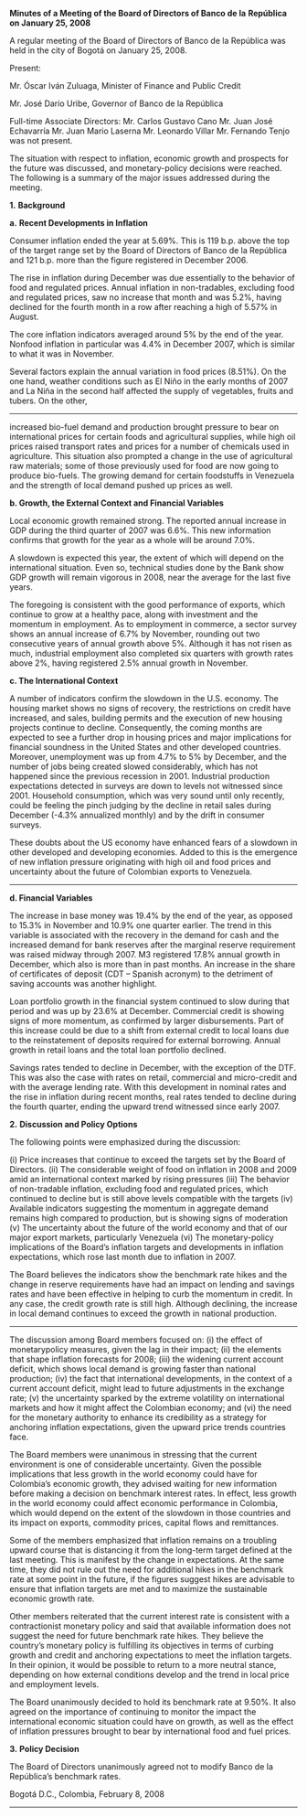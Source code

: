 **Minutes of a Meeting of the Board of Directors of Banco de la**
**República on January 25, 2008**

A regular meeting of the Board of Directors of Banco de la República was held in the
city of Bogotá on January 25, 2008.

Present:

Mr. Óscar Iván Zuluaga, Minister of Finance and Public Credit

Mr. José Darío Uribe, Governor of Banco de la República

Full-time Associate Directors:
Mr. Carlos Gustavo Cano
Mr. Juan José Echavarría
Mr. Juan Mario Laserna
Mr. Leonardo Villar
Mr. Fernando Tenjo was not present.

The situation with respect to inflation, economic growth and prospects for the future
was discussed, and monetary-policy decisions were reached. The following is a
summary of the major issues addressed during the meeting.

**1.** **Background**

**a.** **Recent Developments in Inflation**

Consumer inflation ended the year at 5.69%. This is 119 b.p. above the top of
the target range set by the Board of Directors of Banco de la República and 121 b.p.
more than the figure registered in December 2006.

The rise in inflation during December was due essentially to the behavior of
food and regulated prices. Annual inflation in non-tradables, excluding food and
regulated prices, saw no increase that month and was 5.2%, having declined for the
fourth month in a row after reaching a high of 5.57% in August.

The core inflation indicators averaged around 5% by the end of the year. Nonfood inflation in particular was 4.4% in December 2007, which is similar to what it was
in November.

Several factors explain the annual variation in food prices (8.51%). On the one
hand, weather conditions such as El Niño in the early months of 2007 and La Niña in
the second half affected the supply of vegetables, fruits and tubers. On the other,


-----

increased bio-fuel demand and production brought pressure to bear on international
prices for certain foods and agricultural supplies, while high oil prices raised transport
rates and prices for a number of chemicals used in agriculture. This situation also
prompted a change in the use of agricultural raw materials; some of those previously
used for food are now going to produce bio-fuels. The growing demand for certain
foodstuffs in Venezuela and the strength of local demand pushed up prices as well.

**b. Growth, the External Context and Financial Variables**

Local economic growth remained strong. The reported annual increase in GDP
during the third quarter of 2007 was 6.6%. This new information confirms that growth
for the year as a whole will be around 7.0%.

A slowdown is expected this year, the extent of which will depend on the
international situation. Even so, technical studies done by the Bank show GDP growth
will remain vigorous in 2008, near the average for the last five years.

The foregoing is consistent with the good performance of exports, which continue to
grow at a healthy pace, along with investment and the momentum in employment. As to
employment in commerce, a sector survey shows an annual increase of 6.7% by
November, rounding out two consecutive years of annual growth above 5%. Although it
has not risen as much, industrial employment also completed six quarters with growth
rates above 2%, having registered 2.5% annual growth in November.

**c. The International Context**

A number of indicators confirm the slowdown in the U.S. economy. The housing
market shows no signs of recovery, the restrictions on credit have increased, and sales,
building permits and the execution of new housing projects continue to decline.
Consequently, the coming months are expected to see a further drop in housing prices
and major implications for financial soundness in the United States and other developed
countries. Moreover, unemployment was up from 4.7% to 5% by December, and the
number of jobs being created slowed considerably, which has not happened since the
previous recession in 2001. Industrial production expectations detected in surveys are
down to levels not witnessed since 2001. Household consumption, which was very
sound until only recently, could be feeling the pinch judging by the decline in retail
sales during December (-4.3% annualized monthly) and by the drift in consumer
surveys.

These doubts about the US economy have enhanced fears of a slowdown in
other developed and developing economies. Added to this is the emergence of new
inflation pressure originating with high oil and food prices and uncertainty about the
future of Colombian exports to Venezuela.


-----

**d. Financial Variables**

The increase in base money was 19.4% by the end of the year, as opposed to
15.3% in November and 10.9% one quarter earlier. The trend in this variable is
associated with the recovery in the demand for cash and the increased demand for bank
reserves after the marginal reserve requirement was raised midway through 2007. M3
registered 17.8% annual growth in December, which also is more than in past months.
An increase in the share of certificates of deposit (CDT – Spanish acronym) to the
detriment of saving accounts was another highlight.

Loan portfolio growth in the financial system continued to slow during that
period and was up by 23.6% at December. Commercial credit is showing signs of more
momentum, as confirmed by larger disbursements. Part of this increase could be due to
a shift from external credit to local loans due to the reinstatement of deposits required
for external borrowing.  Annual growth in retail loans and the total loan portfolio
declined.

Savings rates tended to decline in December, with the exception of the DTF.
This was also the case with rates on retail, commercial and micro-credit and with the
average lending rate. With this development in nominal rates and the rise in inflation
during recent months, real rates tended to decline during the fourth quarter, ending the
upward trend witnessed since early 2007.

**2.** **Discussion and Policy Options**

The following points were emphasized during the discussion:

(i) Price increases that continue to exceed the targets set by the Board of
Directors.
(ii) The considerable weight of food on inflation in 2008 and 2009 amid an
international context marked by rising pressures
(iii) The behavior of non-tradable inflation, excluding food and regulated prices,
which continued to decline but is still above levels compatible with the
targets
(iv) Available indicators suggesting the momentum in aggregate demand remains
high compared to production, but is showing signs of moderation
(v) The uncertainty about the future of the world economy and that of our major
export markets, particularly Venezuela
(vi) The monetary-policy implications of the Board’s inflation targets and
developments in inflation expectations, which rose last month due to
inflation in 2007.

The Board believes the indicators show the benchmark rate hikes and the change
in reserve requirements have had an impact on lending and savings rates and have been
effective in helping to curb the momentum in credit. In any case, the credit growth rate
is still high. Although declining, the increase in local demand continues to exceed the
growth in national production.


-----

The discussion among Board members focused on: (i) the effect of monetarypolicy measures, given the lag in their impact; (ii) the elements that shape inflation
forecasts for 2008; (iii) the widening current account deficit, which shows local demand
is growing faster than national production; (iv) the fact that international developments,
in the context of a current account deficit, might lead to future adjustments in the
exchange rate; (v) the uncertainty sparked by the extreme volatility on international
markets and how it might affect the Colombian economy; and (vi) the need for the
monetary authority to enhance its credibility as a strategy for anchoring inflation
expectations, given the upward price trends countries face.

The Board members were unanimous in stressing that the current environment is
one of considerable uncertainty. Given the possible implications that less growth in the
world economy could have for Colombia’s economic growth, they advised waiting for
new information before making a decision on benchmark interest rates.  In effect, less
growth in the world economy could affect economic performance in Colombia, which
would depend on the extent of the slowdown in those countries and its impact on
exports, commodity prices, capital flows and remittances.

Some of the members emphasized that inflation remains on a troubling upward
course that is distancing it from the long-term target defined at the last meeting. This is
manifest by the change in expectations. At the same time, they did not rule out the need
for additional hikes in the benchmark rate at some point in the future, if the figures
suggest hikes are advisable to ensure that inflation targets are met and to maximize the
sustainable economic growth rate.

Other members reiterated that the current interest rate is consistent with a
contractionist monetary policy and said that available information does not suggest the
need for future benchmark rate hikes. They believe the country’s monetary policy is
fulfilling its objectives in terms of curbing growth and credit and anchoring
expectations to meet the inflation targets. In their opinion, it would be possible to return
to a more neutral stance, depending on how external conditions develop and the trend in
local price and employment levels.

The Board unanimously decided to hold its benchmark rate at 9.50%. It also
agreed on the importance of continuing to monitor the impact the international
economic situation could have on growth, as well as the effect of inflation pressures
brought to bear by international food and fuel prices.

**3.** **Policy Decision**

The Board of Directors unanimously agreed not to modify Banco de la República’s
benchmark rates.

Bogotá D.C., Colombia, February 8, 2008


-----


